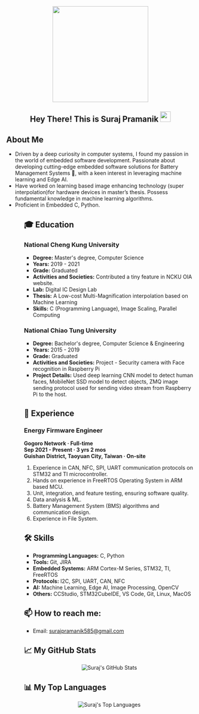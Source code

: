 <h2 align="center">
  <img align="center" height="256px" src="https://user-images.githubusercontent.com/51513908/150689872-eaa21d9a-7c65-4662-938c-26091c09cd70.svg"> 
  <br>
  <br>
  Hey There! This is Suraj Pramanik <img src="https://media.giphy.com/media/hvRJCLFzcasrR4ia7z/giphy.gif" width="28">
</h2>


  ## About Me
<ul>
  <li> Driven by a deep curiosity in computer systems, I found my passion in the world of embedded software development. Passionate about developing cutting-edge embedded software solutions for Battery Management Systems 🔋, with a keen interest in leveraging machine learning and Edge AI.
  
  <li> Have worked on learning based image enhancing technology (super interpolation)for hardware devices in master’s thesis. Possess fundamental knowledge in machine learning algorithms. </li>

 <li>Proficient in Embedded C, Python. </li>
<ul>

  ## 🎓 Education
  ### National Cheng Kung University
  - **Degree:** Master's degree, Computer Science
  - **Years:** 2019 - 2021
  - **Grade:** Graduated
  - **Activities and Societies:** Contributed a tiny feature in NCKU OIA website.
  - **Lab:** Digital IC Design Lab
  - **Thesis:** A Low-cost Multi-Magnification interpolation based on Machine Learning
  - **Skills:** C (Programming Language), Image Scaling, Parallel Computing

  ### National Chiao Tung University
  - **Degree:** Bachelor's degree, Computer Science & Engineering
  - **Years:** 2015 - 2019
  - **Grade:** Graduated
  - **Activities and Societies:** Project - Security camera with Face recognition in Raspberry Pi
  - **Project Details:** Used deep learning CNN model to detect human faces, MobileNet SSD model to detect objects, ZMQ image sending protocol used for sending video stream from Raspberry Pi to the host.

  ## 🌱 Experience
  ### Energy Firmware Engineer
  **Gogoro Network · Full-time**  
  **Sep 2021 - Present · 3 yrs 2 mos**  
  **Guishan District, Taoyuan City, Taiwan · On-site**

  1. Experience in CAN, NFC, SPI, UART communication protocols on STM32 and TI microcontroller.
  2. Hands on experience in FreeRTOS Operating System in ARM based MCU.
  3. Unit, integration, and feature testing, ensuring software quality.
  4. Data analysis & ML.
  5. Battery Management System (BMS) algorithms and communication design.
  6. Experience in File System.


  ## 🛠️ Skills
  - **Programming Languages:** C, Python
  - **Tools:** Git, JIRA
  - **Embedded Systems:** ARM Cortex-M Series, STM32, TI, FreeRTOS
  - **Protocols:** I2C, SPI, UART, CAN, NFC
  - **AI:** Machine Learning, Edge AI, Image Processing, OpenCV
  - **Others:** CCStudio, STM32CubeIDE, VS Code, Git, Linux, MacOS


  ## 📫 How to reach me:
  - Email: surajpramanik585@gmail.com

  ## 📈 My GitHub Stats
  <p align="center">
    <img src="https://github-readme-stats.vercel.app/api?username=surajpramanik&show_icons=true&theme=radical&count_private=true&include_all_commits=true" alt="Suraj's GitHub Stats" />
  </p>

  ## 📊 My Top Languages
  <p align="center">
    <img src="https://github-readme-stats.vercel.app/api/top-langs/?username=surajpramanik&layout=compact&theme=radical" alt="Suraj's Top Languages" />
  </p>






  
  
